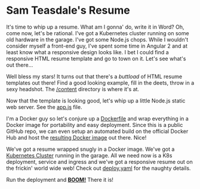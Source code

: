 # Sam Teasdale's Resume
It's time to whip up a resume.  What am I gonna' do, write it in Word?  Oh, come now, let's be rational.  I've got a 
Kubernetes cluster running on some old hardware in the garage.  I've got some Node.js chops.  While I wouldn't consider 
myself a front-end guy, I've spent some time in Angular 2 and at least know what a responsive design looks like.  I bet
I could find a responsive HTML resume template and go to town on it.  Let's see what's out there...

Well bless my stars!  It turns out that there's a _buttload_ of HTML resume templates out there!  Find a good looking
example, fill in the deets, throw in a sexy headshot.  The [/content](https://github.com/steasdal/resume-responsive/tree/master/content) 
directory is where it's at.
  
Now that the template is looking good, let's whip up a little Node.js static web server.
See the [app.js](https://github.com/steasdal/resume-responsive/blob/master/app.js) file.

I'm a Docker guy so let's conjure up a [Dockerfile](https://github.com/steasdal/resume-responsive/blob/master/Dockerfile) 
and wrap everything in a Docker image for portability and easy deployment.  Since this is a public GitHub repo,
we can even setup an automated build on the official Docker Hub and host the 
[resulting Docker image](https://hub.docker.com/r/steasdal/resume-responsive/) out there.  Nice!

We've got a resume wrapped snugly in a Docker image.  We've got a [Kubernetes Cluster](https://goo.gl/photos/SKRTMvPVZrns4YzW9)
running in the garage.  All we need now is a K8s deployment, service and ingress and we've got a responsive resume out 
on the frickin' world wide web!  Check out [deploy.yaml](https://github.com/steasdal/resume-responsive/blob/master/deploy.yaml) for
the naughty details.

Run the deployment and **[BOOM!](http://resume.teasdale.link)**  There it is!


